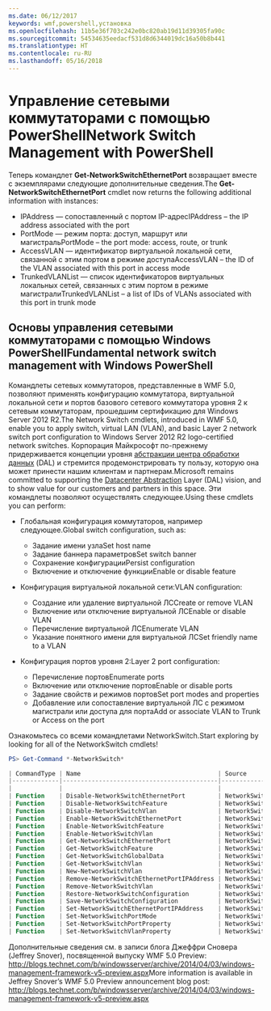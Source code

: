 ```yaml
---
ms.date: 06/12/2017
keywords: wmf,powershell,установка
ms.openlocfilehash: 11b5e36f703c242e0bc820ab19d11d39305fa90c
ms.sourcegitcommit: 54534635eedacf531d8d6344019dc16a50b8b441
ms.translationtype: HT
ms.contentlocale: ru-RU
ms.lasthandoff: 05/16/2018
---
```

# <a name="network-switch-management-with-powershell"></a><span data-ttu-id="9c8f3-102">Управление сетевыми коммутаторами с помощью PowerShell</span><span class="sxs-lookup"><span data-stu-id="9c8f3-102">Network Switch Management with PowerShell</span></span>

<span data-ttu-id="9c8f3-103">Теперь командлет **Get-NetworkSwitchEthernetPort** возвращает вместе с экземплярами следующие дополнительные сведения.</span><span class="sxs-lookup"><span data-stu-id="9c8f3-103">The **Get-NetworkSwitchEthernetPort** cmdlet now returns the following additional information with instances:</span></span>

- <span data-ttu-id="9c8f3-104">IPAddress — сопоставленный с портом IP-адрес</span><span class="sxs-lookup"><span data-stu-id="9c8f3-104">IPAddress – the IP address associated with the port</span></span>
- <span data-ttu-id="9c8f3-105">PortMode — режим порта: доступ, маршрут или магистраль</span><span class="sxs-lookup"><span data-stu-id="9c8f3-105">PortMode – the port mode: access, route, or trunk</span></span>
- <span data-ttu-id="9c8f3-106">AccessVLAN — идентификатор виртуальной локальной сети, связанной с этим портом в режиме доступа</span><span class="sxs-lookup"><span data-stu-id="9c8f3-106">AccessVLAN – the ID of the VLAN associated with this port in access mode</span></span>
- <span data-ttu-id="9c8f3-107">TrunkedVLANList — список идентификаторов виртуальных локальных сетей, связанных с этим портом в режиме магистрали</span><span class="sxs-lookup"><span data-stu-id="9c8f3-107">TrunkedVLANList – a list of IDs of VLANs associated with this port in trunk mode</span></span>

## <a name="fundamental-network-switch-management-with-windows-powershell"></a><span data-ttu-id="9c8f3-108">Основы управления сетевыми коммутаторами с помощью Windows PowerShell</span><span class="sxs-lookup"><span data-stu-id="9c8f3-108">Fundamental network switch management with Windows PowerShell</span></span>

<span data-ttu-id="9c8f3-109">Командлеты сетевых коммутаторов, представленные в WMF 5.0, позволяют применять конфигурацию коммутатора, виртуальной локальной сети и портов базового сетевого коммутатора уровня 2 к сетевым коммутаторам, прошедшим сертификацию для Windows Server 2012 R2.</span><span class="sxs-lookup"><span data-stu-id="9c8f3-109">The Network Switch cmdlets, introduced in WMF 5.0, enable you to apply switch, virtual LAN (VLAN), and basic Layer 2 network switch port configuration to Windows Server 2012 R2 logo-certified network switches.</span></span> <span data-ttu-id="9c8f3-110">Корпорация Майкрософт по-прежнему придерживается концепции уровня [абстракции центра обработки данных](http://technet.microsoft.com/cloud/dal.aspx) (DAL) и стремится продемонстрировать ту пользу, которую она может принести нашим клиентам и партнерам.</span><span class="sxs-lookup"><span data-stu-id="9c8f3-110">Microsoft remains committed to supporting the [Datacenter Abstraction](http://technet.microsoft.com/cloud/dal.aspx) Layer (DAL) vision, and to show value for our customers and partners in this space.</span></span> <span data-ttu-id="9c8f3-111">Эти командлеты позволяют осуществлять следующее.</span><span class="sxs-lookup"><span data-stu-id="9c8f3-111">Using these cmdlets you can perform:</span></span>

- <span data-ttu-id="9c8f3-112">Глобальная конфигурация коммутаторов, например следующее.</span><span class="sxs-lookup"><span data-stu-id="9c8f3-112">Global switch configuration, such as:</span></span>
    - <span data-ttu-id="9c8f3-113">Задание имени узла</span><span class="sxs-lookup"><span data-stu-id="9c8f3-113">Set host name</span></span>
    - <span data-ttu-id="9c8f3-114">Задание баннера параметров</span><span class="sxs-lookup"><span data-stu-id="9c8f3-114">Set switch banner</span></span>
    - <span data-ttu-id="9c8f3-115">Сохранение конфигурации</span><span class="sxs-lookup"><span data-stu-id="9c8f3-115">Persist configuration</span></span>
    - <span data-ttu-id="9c8f3-116">Включение и отключение функции</span><span class="sxs-lookup"><span data-stu-id="9c8f3-116">Enable or disable feature</span></span>

- <span data-ttu-id="9c8f3-117">Конфигурация виртуальной локальной сети:</span><span class="sxs-lookup"><span data-stu-id="9c8f3-117">VLAN configuration:</span></span>
    - <span data-ttu-id="9c8f3-118">Создание или удаление виртуальной ЛС</span><span class="sxs-lookup"><span data-stu-id="9c8f3-118">Create or remove VLAN</span></span>
    - <span data-ttu-id="9c8f3-119">Включение или отключение виртуальной ЛС</span><span class="sxs-lookup"><span data-stu-id="9c8f3-119">Enable or disable VLAN</span></span>
    - <span data-ttu-id="9c8f3-120">Перечисление виртуальной ЛС</span><span class="sxs-lookup"><span data-stu-id="9c8f3-120">Enumerate VLAN</span></span>
    - <span data-ttu-id="9c8f3-121">Указание понятного имени для виртуальной ЛС</span><span class="sxs-lookup"><span data-stu-id="9c8f3-121">Set friendly name to a VLAN</span></span>

- <span data-ttu-id="9c8f3-122">Конфигурация портов уровня 2:</span><span class="sxs-lookup"><span data-stu-id="9c8f3-122">Layer 2 port configuration:</span></span>
    - <span data-ttu-id="9c8f3-123">Перечисление портов</span><span class="sxs-lookup"><span data-stu-id="9c8f3-123">Enumerate ports</span></span>
    - <span data-ttu-id="9c8f3-124">Включение или отключение портов</span><span class="sxs-lookup"><span data-stu-id="9c8f3-124">Enable or disable ports</span></span>
    - <span data-ttu-id="9c8f3-125">Задание свойств и режимов портов</span><span class="sxs-lookup"><span data-stu-id="9c8f3-125">Set port modes and properties</span></span>
    - <span data-ttu-id="9c8f3-126">Добавление или сопоставление виртуальной ЛС с режимом магистрали или доступа для порта</span><span class="sxs-lookup"><span data-stu-id="9c8f3-126">Add or associate VLAN to Trunk or Access on the port</span></span>

<span data-ttu-id="9c8f3-127">Ознакомьтесь со всеми командлетами NetworkSwitch.</span><span class="sxs-lookup"><span data-stu-id="9c8f3-127">Start exploring by looking for all of the NetworkSwitch cmdlets!</span></span>

```powershell
PS> Get-Command *-NetworkSwitch*

| CommandType | Name                                      | Source        |
|-------------|-------------------------------------------|---------------|
|             |                                           |               |
| Function    | Disable-NetworkSwitchEthernetPort         | NetworkSwitch |
| Function    | Disable-NetworkSwitchFeature              | NetworkSwitch |
| Function    | Disable-NetworkSwitchVlan                 | NetworkSwitch |
| Function    | Enable-NetworkSwitchEthernetPort          | NetworkSwitch |
| Function    | Enable-NetworkSwitchFeature               | NetworkSwitch |
| Function    | Enable-NetworkSwitchVlan                  | NetworkSwitch |
| Function    | Get-NetworkSwitchEthernetPort             | NetworkSwitch |
| Function    | Get-NetworkSwitchFeature                  | NetworkSwitch |
| Function    | Get-NetworkSwitchGlobalData               | NetworkSwitch |
| Function    | Get-NetworkSwitchVlan                     | NetworkSwitch |
| Function    | New-NetworkSwitchVlan                     | NetworkSwitch |
| Function    | Remove-NetworkSwitchEthernetPortIPAddress | NetworkSwitch |
| Function    | Remove-NetworkSwitchVlan                  | NetworkSwitch |
| Function    | Restore-NetworkSwitchConfiguration        | NetworkSwitch |
| Function    | Save-NetworkSwitchConfiguration           | NetworkSwitch |
| Function    | Set-NetworkSwitchEthernetPortIPAddress    | NetworkSwitch |
| Function    | Set-NetworkSwitchPortMode                 | NetworkSwitch |
| Function    | Set-NetworkSwitchPortProperty             | NetworkSwitch |
| Function    | Set-NetworkSwitchVlanProperty             | NetworkSwitch |
```

<span data-ttu-id="9c8f3-128">Дополнительные сведения см. в записи блога Джеффри Сновера (Jeffrey Snover), посвященной выпуску WMF 5.0 Preview: <http://blogs.technet.com/b/windowsserver/archive/2014/04/03/windows-management-framework-v5-preview.aspx></span><span class="sxs-lookup"><span data-stu-id="9c8f3-128">More information is available in Jeffrey Snover’s WMF 5.0 Preview announcement blog post: <http://blogs.technet.com/b/windowsserver/archive/2014/04/03/windows-management-framework-v5-preview.aspx></span></span>
